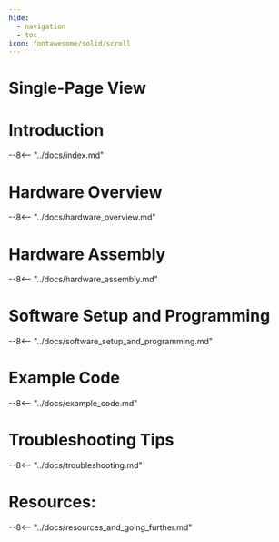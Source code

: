 ```yaml
---
hide:
  - navigation
  - toc
icon: fontawesome/solid/scroll
---
```

# Single-Page View

# Introduction
--8<-- "../docs/index.md"

# Hardware Overview
--8<-- "../docs/hardware_overview.md"

# Hardware Assembly
--8<-- "../docs/hardware_assembly.md"

# Software Setup and Programming
--8<-- "../docs/software_setup_and_programming.md"

# Example Code
--8<-- "../docs/example_code.md"

# Troubleshooting Tips
--8<-- "../docs/troubleshooting.md"

# Resources:
--8<-- "../docs/resources_and_going_further.md"
